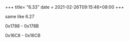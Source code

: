 +++
title= "6.33"
date = 2021-02-26T09:15:46+08:00
+++

same like 6.27

0x1788 - 0x178B

0x16C8 - 0x16CB
